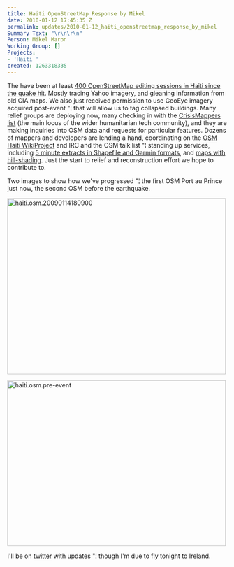 ```yaml
---
title: Haiti OpenStreetMap Response by Mikel
date: 2010-01-12 17:45:35 Z
permalink: updates/2010-01-12_haiti_openstreetmap_response_by_mikel
Summary Text: "\r\n\r\n"
Person: Mikel Maron
Working Group: []
Projects:
- 'Haiti '
created: 1263318335
---
```


<p>The have been at least <a href="http://www.openstreetmap.org/browse?bbox=-72.799%2C18.316%2C-71.977%2C18.844">400 OpenStreetMap editing sessions in Haiti since the quake hit</a>. Mostly tracing Yahoo imagery, and gleaning information from old CIA maps. We also just received permission to use GeoEye imagery acquired post-event "¦ that will allow us to tag collapsed buildings. Many relief groups are deploying now, many checking in with the <a href="http://groups.google.com/group/crisismappers">CrisisMappers list</a> (the main locus of the wider humanitarian tech community), and they are making inquiries into OSM data and requests for particular features. Dozens of mappers and developers are lending a hand, coordinating on the <a href="http://wiki.openstreetmap.org/wiki/WikiProject_Haiti#2010_Earthquake_Response">OSM Haiti WikiProject</a> and IRC and the OSM talk list "¦ standing up services, including <a href="http://labs.geofabrik.de/haiti/">5 minute extracts in Shapefile and Garmin formats</a>, and <a href="http://hikebikemap.de/?zoom=13&amp;lat=18.55957&amp;lon=-72.34126&amp;layers=0B00TFFF">maps with hill-shading</a>. Just the start to relief and reconstruction effort we hope to contribute to.</p><p>Two images to show how we've progressed "¦ the first OSM Port au Prince just now, the second OSM before the earthquake.</p><p><a title="haiti.osm.20090114180900 by mikel_maron, on Flickr" href="http://www.flickr.com/photos/mikel_maron/4274264771/"><img src="http://farm3.static.flickr.com/2729/4274264771_6873e16fa0.jpg" alt="haiti.osm.20090114180900" width="500" height="403"></a></p><p><a title="haiti.osm.pre-event by mikel_maron, on Flickr" href="http://www.flickr.com/photos/mikel_maron/4274264767/"><img src="http://farm5.static.flickr.com/4037/4274264767_c9933d12c5.jpg" alt="haiti.osm.pre-event" width="500" height="379"></a></p><p>I'll be on <a href="http://twitter.com/mikel">twitter</a> with updates "¦ though I'm due to fly tonight to Ireland.</p>
